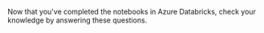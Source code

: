 Now that you've completed the notebooks in Azure Databricks, check your knowledge by answering these questions.